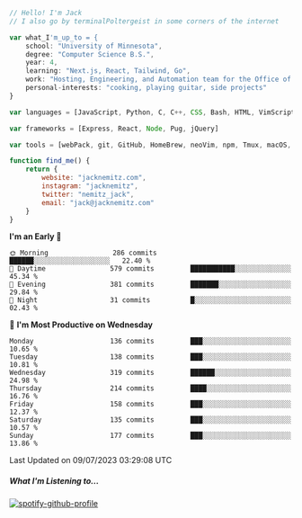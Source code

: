 ```javascript
// Hello! I'm Jack
// I also go by terminalPoltergeist in some corners of the internet

var what_I'm_up_to = {
    school: "University of Minnesota",
    degree: "Computer Science B.S.",
    year: 4,
    learning: "Next.js, React, Tailwind, Go",
    work: "Hosting, Engineering, and Automation team for the Office of Information Technology at UMN",
    personal-interests: "cooking, playing guitar, side projects"
}

var languages = [JavaScript, Python, C, C++, CSS, Bash, HTML, VimScript]

var frameworks = [Express, React, Node, Pug, jQuery]

var tools = [webPack, git, GitHub, HomeBrew, neoVim, npm, Tmux, macOS, Ubuntu, Docker, Nginx]

function find_me() {
    return {
        website: "jacknemitz.com",
        instagram: "jacknemitz",
        twitter: "nemitz_jack",
        email: "jack@jacknemitz.com"
    }
}
```

<!--START_SECTION:waka-->
**I'm an Early 🐤** 

```text
🌞 Morning                286 commits         ██████░░░░░░░░░░░░░░░░░░░   22.40 % 
🌆 Daytime                579 commits         ███████████░░░░░░░░░░░░░░   45.34 % 
🌃 Evening                381 commits         ███████░░░░░░░░░░░░░░░░░░   29.84 % 
🌙 Night                  31 commits          █░░░░░░░░░░░░░░░░░░░░░░░░   02.43 % 
```
📅 **I'm Most Productive on Wednesday** 

```text
Monday                   136 commits         ███░░░░░░░░░░░░░░░░░░░░░░   10.65 % 
Tuesday                  138 commits         ███░░░░░░░░░░░░░░░░░░░░░░   10.81 % 
Wednesday                319 commits         ██████░░░░░░░░░░░░░░░░░░░   24.98 % 
Thursday                 214 commits         ████░░░░░░░░░░░░░░░░░░░░░   16.76 % 
Friday                   158 commits         ███░░░░░░░░░░░░░░░░░░░░░░   12.37 % 
Saturday                 135 commits         ███░░░░░░░░░░░░░░░░░░░░░░   10.57 % 
Sunday                   177 commits         ███░░░░░░░░░░░░░░░░░░░░░░   13.86 % 
```



 Last Updated on 09/07/2023 03:29:08 UTC
<!--END_SECTION:waka-->

##### What I'm Listening to...

[![spotify-github-profile](https://spotify-github-profile.vercel.app/api/view?uid=jack.nemitz&cover_image=true&show_offline=true&bar_color=53b14f&bar_color_cover=false&background_color=121212FF)](https://spotify-github-profile.vercel.app/api/view?uid=jack.nemitz&redirect=true)

